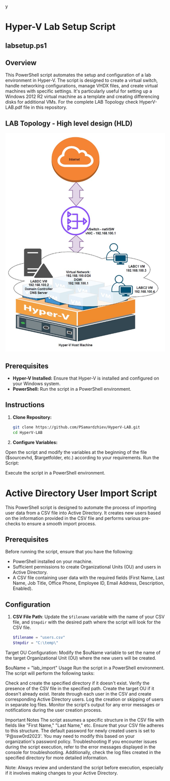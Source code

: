 y
# Hyper-V Lab Setup Script
## labsetup.ps1 ##
## Overview

This PowerShell script automates the setup and configuration of a lab environment in Hyper-V. 
The script is designed to create a virtual switch, handle networking configurations, manage VHDX files, and create virtual machines with specific settings.
It's particularly useful for setting up a Windows 2012 R2 virtual machine as a template and creating differencing disks for additional VMs.
For the complete LAB Topology check HyperV-LAB.pdf file in this repository.

## LAB Topology - High level design (HLD)
![alt text](https://github.com/PSamardzhiev/HyperV-LAB/blob/main/topology.jpg)


## Prerequisites

- **Hyper-V Installed:** Ensure that Hyper-V is installed and configured on your Windows system.
- **PowerShell:** Run the script in a PowerShell environment.

## Instructions

1. **Clone Repository:**
   ```bash
   git clone https://github.com/PSamardzhiev/HyperV-LAB.git
   cd HyperV-LAB

2. **Configure Variables:**

Open the script and modify the variables at the beginning of the file ($sourcevhd, $targetfolder, etc.) according to your requirements.
Run the Script:

Execute the script in a PowerShell environment.


# Active Directory User Import Script

This PowerShell script is designed to automate the process of importing user data from a CSV file into Active Directory. It creates new users based on the information provided in the CSV file and performs various pre-checks to ensure a smooth import process.

## Prerequisites

Before running the script, ensure that you have the following:

- PowerShell installed on your machine.
- Sufficient permissions to create Organizational Units (OU) and users in Active Directory.
- A CSV file containing user data with the required fields (First Name, Last Name, Job Title, Office Phone, Employee ID, Email Address, Description, Enabled).

## Configuration

1. **CSV File Path**: Update the `$filename` variable with the name of your CSV file, and `$tmpdir` with the desired path where the script will look for the CSV file.

   ```powershell
   $filename = "users.csv"
   $tmpdir = "C:\temp\"

Target OU Configuration: Modify the $ouName variable to set the name of the target Organizational Unit (OU) where the new users will be created.

$ouName = "lab_import"
Usage
Run the script in a PowerShell environment. The script will perform the following tasks:

Check and create the specified directory if it doesn't exist.
Verify the presence of the CSV file in the specified path.
Create the target OU if it doesn't already exist.
Iterate through each user in the CSV and create corresponding Active Directory users.
Log the creation or skipping of users in separate log files.
Monitor the script's output for any error messages or notifications during the user creation process.

Important Notes
The script assumes a specific structure in the CSV file with fields like "First Name," "Last Name," etc. Ensure that your CSV file adheres to this structure.
The default password for newly created users is set to 'P@ssw0rd2023'. You may need to modify this based on your organization's password policy.
Troubleshooting
If you encounter issues during the script execution, refer to the error messages displayed in the console for troubleshooting. Additionally, check the log files created in the specified directory for more detailed information.

Note: Always review and understand the script before execution, especially if it involves making changes to your Active Directory.


